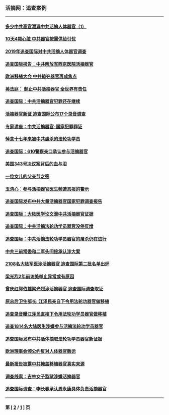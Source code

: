 ### 活摘网：追查案例
---
#### [多少中共高官泄漏中共活摘人体器官（1）](../../pages/nf5880/n12671234.md?05280430) 
#### [10天4颗心脏 中共器官按需供给引忧](../../pages/nf5880/n12326366.md?05280430) 
#### [2019年追查国际对中共活摘人体器官调查](../../pages/nf5880/n11917733.md?05280430) 
#### [追查国际报告：中共解放军西京医院活摘器官](../../pages/nf5880/n11838359.md?05280430) 
#### [欧洲移植大会 中共掠夺器官再成焦点](../../pages/nf5880/n11538883.md?05280430) 
#### [英法庭： 制止中共活摘器官 全世界有责任](../../pages/nf5880/n11330691.md?05280430) 
#### [追查国际：中共活摘器官犯罪还在继续](../../pages/nf5880/n11218301.md?05280430) 
#### [活摘器官新证 追查国际公布17个录音调查](../../pages/nf5880/n10897744.md?05280430) 
#### [专家讲座：中共活摘器官-国家犯罪罪证](../../pages/nf5880/n8828153.md?05280430) 
#### [悼念十七年来被中共虐杀的法轮功学员](../../pages/nf5880/n8124823.md?05280430) 
#### [追查国际：610警察亲口承认参与活摘器官](../../pages/nf5880/n8109067.md?05280430) 
#### [美国343号决议案背后的血与泪](../../pages/nf5880/n8020684.md?05280430) 
#### [一位女儿的父亲节之殇](../../pages/nf5880/n8014122.md?05280430) 
#### [玉清心：参与活摘器官医生频遭恶报的警示](../../pages/nf5880/n4637546.md?05280430) 
#### [追查国际发布中共大量活摘器官国家犯罪调查报告](../../pages/nf5880/n4613428.md?05280430) 
#### [追查国际：大陆医学论文泄中共活摘器官证据](../../pages/nf5880/n4608794.md?05280430) 
#### [追查国际：中共活摘法轮功学员器官没停反增](../../pages/nf5880/n4584075.md?05280430) 
#### [追查国际：中共活摘法轮功学员器官的屠杀仍在进行](../../pages/nf5880/n4299154.md?05280430) 
#### [中共三前常委和二军头间接承认涉大案](../../pages/nf5880/n4286244.md?05280430) 
#### [2108名大陆军医涉活摘器官 追查国际第二批名单出炉](../../pages/nf5880/n4284769.md?05280430) 
#### [梁光烈2年前访美举止异常或有原因](../../pages/nf5880/n4279686.md?05280430) 
#### [曾庆红郭伯雄梁光烈涉活摘器官 追查国际调查取证](../../pages/nf5880/n4278462.md?05280430) 
#### [原总后卫生部长: 江泽民亲自下令用法轮功器官做移植](../../pages/nf5880/n4263864.md?05280430) 
#### [追查录音曝江泽民直接下令用法轮功学员器官做移植](../../pages/nf5880/n4261268.md?05280430) 
#### [追查1814名大陆医生涉嫌参与活摘法轮功学员器官](../../pages/nf5880/n4259055.md?05280430) 
#### [追查国际发布中共活体摘取法轮功学员器官新证据](../../pages/nf5880/n4258255.md?05280430) 
#### [欧洲理事会颁公约反对人体器官贩运](../../pages/nf5880/n4206955.md?05280430) 
#### [最新报告披露中共掩盖移植器官真实来源](../../pages/nf5880/n4140084.md?05280430) 
#### [调查线索：吉林女子监狱涉嫌活摘器官](../../pages/nf5880/n4044366.md?05280430) 
#### [追查国际调查：李长春承认周永康具体负责活摘器官](../../pages/nf5880/n3966668.md?05280430) 

---
#### 第 [ [2](./2.md?05280430) / [1](./1.md?05280430) ] 页
